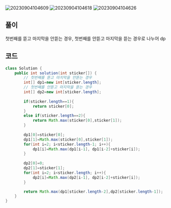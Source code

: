 ![20230904104609](https://github.com/Morning-Algorithm-Study-2023/Algorithm/assets/121210456/b5830968-9dde-4609-8ede-7d23815372ad)
![20230904104618](https://github.com/Morning-Algorithm-Study-2023/Algorithm/assets/121210456/42e053f2-b10a-46ed-a163-d76e8c7305ba)
![20230904104626](https://github.com/Morning-Algorithm-Study-2023/Algorithm/assets/121210456/5069a607-b42e-4d4d-83e4-17d1cfb89b8c)

## 풀이
첫번째를 뜯고 마지막을 안뜯는 경우, 첫번째를 안뜯고 마지막을 뜯는 경우로 나누어 dp

## 코드
```java
class Solution {
    public int solution(int sticker[]) {
        // 첫번째를 뜯고 마지막을 안뜯는 경우
        int[] dp1=new int[sticker.length];
        // 첫번째를 안뜯고 마지막을 뜯는 경우
        int[] dp2=new int[sticker.length];
        
        if(sticker.length==1){
            return sticker[0];
        }
        else if(sticker.length==2){
            return Math.max(sticker[0],sticker[1]);
        }
        
        dp1[0]=sticker[0];
        dp1[1]=Math.max(sticker[0],sticker[1]);
        for(int i=2; i<sticker.length-1; i++){
            dp1[i]=Math.max(dp1[i-1], dp1[i-2]+sticker[i]);
        }
        
        dp2[0]=0;
        dp2[1]=sticker[1];
        for(int i=2; i<sticker.length; i++){
            dp2[i]=Math.max(dp2[i-1], dp2[i-2]+sticker[i]);
        }

        return Math.max(dp1[sticker.length-2],dp2[sticker.length-1]);
    }
}
```
